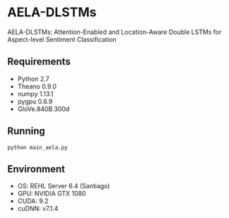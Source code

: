 # AELA-DLSTMs
AELA-DLSTMs: Attention-Enabled and Location-Aware Double LSTMs for Aspect-level Sentiment Classification

## Requirements
* Python 2.7
* Theano 0.9.0
* numpy 1.13.1
* pygpu 0.6.9
* GloVe.840B.300d

## Running
```
python main_aela.py
```

## Environment
* OS: REHL Server 6.4 (Santiago)
* GPU: NVIDIA GTX 1080
* CUDA: 9.2
* cuDNN: v7.1.4
